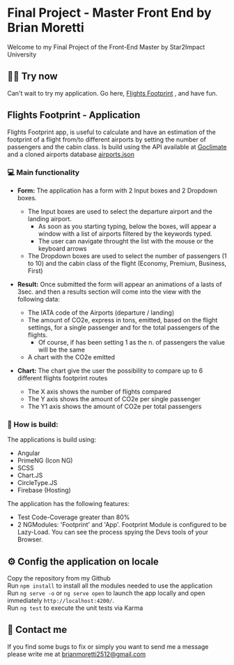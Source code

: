 # Final Project - Master Front End by Brian Moretti

Welcome to my Final Project of the Front-End Master by Star2Impact University

## :technologist: Try now

Can't wait to try my application. Go here, [Flights Footprint](https://flights-footprint.web.app/footprint) , and have fun.

## Flights Footprint - Application

Flights Footprint app, is useful to calculate and have an estimation of the footprint of a flight from/to different airports by setting the number of passengers and the cabin class.   Is build using the API available at [Goclimate](https://api.goclimate.com/docs) and a cloned airports database [airports.json](https://gist.github.com/tdreyno/4278655)

### :computer: Main functionality

- **Form:** The application has a form with 2 Input boxes and 2 Dropdown boxes.

  - The Input boxes are used to select the departure airport and the landing airport.
    - As soon as you starting typing, below the boxes, will appear a window with a list of airports filtered by the keywords typed.
    - The user can navigate throught the list with the mouse or the keyboard arrows
  - The Dropdown boxes are used to select the number of passengers (1 to 10) and the cabin class of the flight (Economy, Premium, Business, First)

- **Result:** Once submitted the form will appear an animations of a lasts of 3sec. and then a results section will come into the view with the following data:
  - The IATA code of the Airports (departure / landing)
  - The amount of CO2e, express in tons, emitted, based on the flight settings, for a single passenger and for the total passengers of the flights.
    - Of course, if has been setting 1 as the n. of passengers the value will be the same
  - A chart with the CO2e emitted
- **Chart:** The chart give the user the possibility to compare up to 6 different flights footprint routes
  - The X axis shows the number of flights compared
  - The Y axis shows the amount of CO2e per single passenger
  - The Y1 axis shows the amount of CO2e per total passengers

### :hammer: How is build:

The applications is build using:

- Angular
- PrimeNG (Icon NG)
- SCSS
- Chart.JS
- CircleType.JS
- Firebase (Hosting)

The application has the following features:

- Test Code-Coverage greater than 80%
- 2 NGModules: 'Footprint' and 'App'. Footprint Module is configured to be Lazy-Load. You can see the process spying the Devs tools of your Browser.

## :gear: Config the application on locale

Copy the repository from my Github  
Run `npm install` to install all the modules needed to use the application  
Run `ng serve -o` or `ng serve open` to launch the app locally and open immediately `http://localhost:4200/`.  
Run `ng test` to execute the unit tests via Karma

## :incoming_envelope: Contact me

If you find some bugs to fix or simply you want to send me a message please write me at [brianmoretti2512@gmail.com](mailto:brianmoretti2512@gmail.com)

